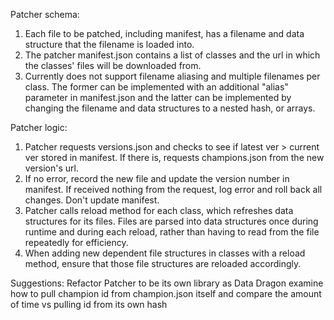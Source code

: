 Patcher schema:
1. Each file to be patched, including manifest, has a filename and data structure that the filename is loaded into.
2. The patcher manifest.json contains a list of classes and the url in which the classes' files will be downloaded from.
3. Currently does not support filename aliasing and multiple filenames per class. The former can be implemented with an additional "alias" parameter in manifest.json and the latter can be implemented by changing the filename and data structures to a nested hash, or arrays.

Patcher logic:
1. Patcher requests versions.json and checks to see if latest ver > current ver stored in manifest. If there is, requests champions.json from the new version's url.
2. If no error, record the new file and update the version number in manifest. If received nothing from the request, log error and roll back all changes. Don't update manifest.
3. Patcher calls reload method for each class, which refreshes data structures for its files. Files are parsed into data structures once during runtime and during each reload, rather than having to read from the file repeatedly for efficiency.
4. When adding new dependent file structures in classes with a reload method, ensure that those file structures are reloaded accordingly.

Suggestions:
Refactor Patcher to be its own library as Data Dragon
examine how to pull champion id from champion.json itself and compare the amount of time vs pulling id from its own hash
